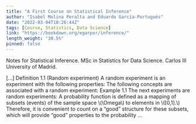 ```yaml
---
title: "A First Course on Statistical Inference"
author: "Isabel Molina Peralta and Eduardo García-Portugués"
date: "2022-03-04T18:26:44Z"
tags: [Course, Statistics, Data Science]
link: "https://bookdown.org/egarpor/inference/"
length_weight: "38.5%"
pinned: false
---
```


<p>Notes for Statistical Inference. MSc in Statistics for Data Science.
Carlos III University of Madrid.</p> [...] Definition 1.1 (Random experiment) A random experiment is an experiment with the following properties: The following concepts are associated with a random experiment: Example 1.1 The next experiments are random experiments: A probability function is defined as a mapping of subsets (events) of the sample space \(\Omega\) to elements in \([0,1].\) Therefore, it is convenient to count on a “good” structure for these subsets, which will provide “good” properties to the probability ...
